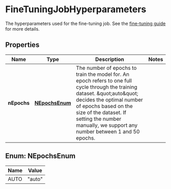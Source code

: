 

# FineTuningJobHyperparameters

The hyperparameters used for the fine-tuning job. See the [fine-tuning guide](/docs/guides/fine-tuning) for more details.

## Properties

| Name | Type | Description | Notes |
|------------ | ------------- | ------------- | -------------|
|**nEpochs** | [**NEpochsEnum**](#NEpochsEnum) | The number of epochs to train the model for. An epoch refers to one full cycle through the training dataset. \&quot;auto\&quot; decides the optimal number of epochs based on the size of the dataset. If setting the number manually, we support any number between 1 and 50 epochs. |  |



## Enum: NEpochsEnum

| Name | Value |
|---- | -----|
| AUTO | &quot;auto&quot; |



